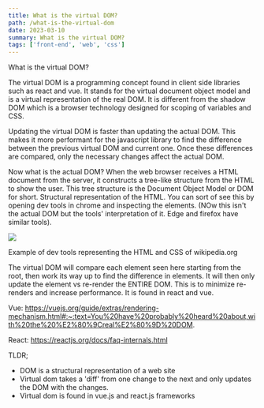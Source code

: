 ```yaml
---
title: What is the virtual DOM?
path: /what-is-the-virtual-dom
date: 2023-03-10
summary: What is the virtual DOM?
tags: ['front-end', 'web', 'css']
---
```

What is the virtual DOM?

The virtual DOM is a programming concept found in client side libraries such as react and vue. It stands for the virtual document object model and is a virtual representation of the real DOM. It is different from the shadow DOM which is a browser technology designed for scoping of variables and CSS.

Updating the virtual DOM is faster than updating the actual DOM. This makes it more performant for the javascript library to find the difference between the previous virtual DOM and current one. Once these differences are compared, only the necessary changes affect the actual DOM.

Now what is the actual DOM? When the web browser receives a HTML document from the server, it constructs a tree-like structure from the HTML to show the user. This tree structure is the Document Object Model or DOM for short. Structural representation of the HTML. You can sort of see this by opening dev tools in chrome and inspecting the elements. (NOw this isn't the actual DOM but the tools' interpretation of it. Edge and firefox have similar tools).

![](https://lh3.googleusercontent.com/6e_1xlBm01KOpfmkxTQIAeKcIF1fZ--43qJHOBexRtZkoXIaNc_L0AFPuGkb2Bq-kjxhXL2xMO8uCzZ6ZSE8O2-OpE2SAijG059cXYwQfLqregyJ_umeTW31qhETmpEGHYrM8pMv2X5Jc8qgtzISPz8)

Example of dev tools representing the HTML and CSS of wikipedia.org

The virtual DOM will compare each element seen here starting from the root, then work its way up to find the difference in elements. It will then only update the element vs re-render the ENTIRE DOM. This is to minimize re-renders and increase performance. It is found in react and vue.

Vue: <https://vuejs.org/guide/extras/rendering-mechanism.html#:~:text=You%20have%20probably%20heard%20about,with%20the%20%E2%80%9Creal%E2%80%9D%20DOM>.

React: <https://reactjs.org/docs/faq-internals.html>

TLDR;

- DOM is a structural representation of a web site
- Virtual dom takes a 'diff' from one change to the next and only updates the DOM with the changes.
- Virtual dom is found in vue.js and react.js frameworks